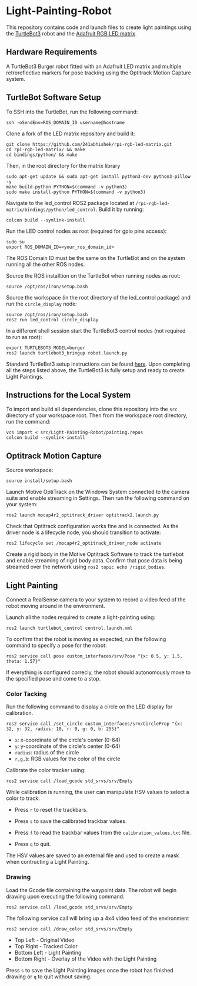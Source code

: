 # Light-Painting-Robot
This repository contains code and launch files to create light paintings using the [TurtleBot3](https://emanual.robotis.com/docs/en/platform/turtlebot3/overview/) robot and the [Adafruit RGB
LED matrix](https://www.adafruit.com/product/5362?gad_source=1&gclid=CjwKCAjw48-vBhBbEiwAzqrZVL83M_J83a_YD0cCXvJ5pjJzY4Eyq7xs4qoPHL9Pc5ig7hY8ce5mwhoCA9MQAvD_BwE).

## Hardware Requirements
A TurtleBot3 Burger robot fitted with an Adafruit LED matrix and multiple retroreflective markers for pose tracking using the Optitrack Motion Capture system.

## TurtleBot Software Setup
To SSH into the TurtleBot, run the following command:
```
ssh -oSendEnv=ROS_DOMAIN_ID username@hostname
```
Clone a fork of the LED matrix repository and build it:
```
git clone https://github.com/241abhishek/rpi-rgb-led-matrix.git
cd rpi-rgb-led-matrix/ && make
cd bindings/python/ && make
```
Then, in the root directory for the matrix library
```
sudo apt-get update && sudo apt-get install python3-dev python3-pillow -y
make build-python PYTHON=$(command -v python3)
sudo make install-python PYTHON=$(command -v python3)
```
Navigate to the led_control ROS2 package located at `/rpi-rgb-led-matrix/bindings/python/led_control`. Build it by running:
```
colcon build --symlink-install
```
Run the LED control nodes as root (required for gpio pins access):
```
sudo su
export ROS_DOMAIN_ID=<your_ros_domain_id>
```
The ROS Domain ID must be the same on the TurtleBot and on the system running all the other ROS nodes.

Source the ROS installtion on the TurtleBot when running nodes as root:
```
source /opt/ros/iron/setup.bash
```
Source the workspace (in the root directory of the led_control package) and run the `circle_display` node:
```
source /opt/ros/iron/setup.bash
ros2 run led_control circle_display
```
In a different shell session start the TurtleBot3 control nodes (not required to run as root):
```
export TURTLEBOT3_MODEL=burger
ros2 launch turtlebot3_bringup robot.launch.py
```
Standard TurtleBot3 setup instructions can be found [here](https://emanual.robotis.com/docs/en/platform/turtlebot3/quick-start/).
Upon completing all the steps listed above, the TurtleBot3 is fully setup and ready to create Light Paintings.

## Instructions for the Local System
To import and build all dependencies, clone this repository into the `src` directory of your workspace root. Then from the workspace root directory, run the command:
```
vcs import < src/Light-Painting-Robot/painting.repos
colcon build --symlink-install
```
## Optitrack Motion Capture
Source workspace:
```
source install/setup.bash
```
Launch Motive OptiTrack on the Windows System connected to the camera suite and enable streaming in Settings. Then run the following command on your system:
```
ros2 launch mocap4r2_optitrack_driver optitrack2.launch.py
```
Check that Optitrack configuration works fine and is connected. As the driver node is a lifecycle node, you should transition to activate:
```
ros2 lifecycle set /mocap4r2_optitrack_driver_node activate
```
Create a rigid body in the Motive Optitrack Software to track the turtlebot and enable streaming of rigid body data. Confirm that pose data is being streamed over the network using 
`ros2 topic echo /rigid_bodies`.

## Light Painting

Connect a RealSense camera to your system to record a video feed of the robot moving around in the environment.

Launch all the nodes required to create a light-painting using:
```
ros2 launch turtlebot_control control.launch.xml
```
To confirm that the robot is moving as expected, run the following command to specify a pose for the robot:
```
ros2 service call pose custom_interfaces/srv/Pose "{x: 0.5, y: 1.5, theta: 1.57}"
```
If everything is configured correcly, the robot should autonomously move to the specified pose and come to a stop.

### Color Tacking

Run the following command to display a circle on the LED display for calibration.
```
ros2 service call /set_circle custom_interfaces/srv/CircleProp "{x: 32, y: 32, radius: 10, r: 0, g: 0, b: 255}"
```
- `x`: x-coordinate of the circle's center (0-64)
- `y`: y-coordinate of the circle's center (0-64)
- `radius`: radius of the circle
- `r,g,b`: RGB values for the color of the circle

Calibrate the color tracker using:
```
ros2 service call /load_gcode std_srvs/srv/Empty
```
While calibration is running, the user can manipulate HSV values to select a color to track:

- Press `r` to reset the trackbars.

- Press `s` to save the calibrated trackbar values.

- Press `f` to read the trackbar values from the `calibration_values.txt` file.

- Press `q` to quit.

The HSV values are saved to an external file and used to create a mask when contructing a Light Painting. 

### Drawing

Load the Gcode file containing the waypoint data. The robot will begin drawing upon executing the following command:
```
ros2 service call /load_gcode std_srvs/srv/Empty
```

The following service call will bring up a 4x4 video feed of the environment
```
ros2 service call /draw_color std_srvs/srv/Empty
```

- Top Left - Original Video
- Top Right - Tracked Color
- Bottom Left - Light Painting
- Bottom Right - Overlay of the Video with the Light Painting 

Press `s` to save the Light Painting images once the robot has finished drawing or `q` to quit without saving.